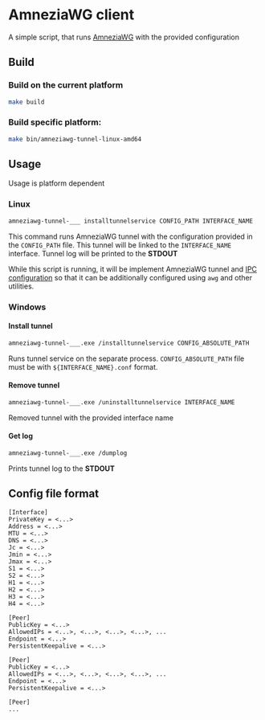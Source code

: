 # AmneziaWG client

A simple script, that runs [AmneziaWG](https://docs.amnezia.org/documentation/amnezia-wg/) with the provided configuration

## Build

### Build on the current platform

```bash
make build
```

### Build specific platform:

```bash
make bin/amneziawg-tunnel-linux-amd64
```

## Usage

Usage is platform dependent

### Linux

```bash
amneziawg-tunnel-___ installtunnelservice CONFIG_PATH INTERFACE_NAME
```

This command runs AmneziaWG tunnel with the configuration provided in the `CONFIG_PATH` file.
This tunnel will be linked to the `INTERFACE_NAME` interface.
Tunnel log will be printed to the **STDOUT**

While this script is running, it will be implement AmneziaWG tunnel and 
[IPC configuration](https://www.wireguard.com/xplatform/) so that it can be additionally configured using `awg` and other utilities.

### Windows

#### Install tunnel

```bash
amneziawg-tunnel-___.exe /installtunnelservice CONFIG_ABSOLUTE_PATH
```

Runs tunnel service on the separate process. `CONFIG_ABSOLUTE_PATH` file must be with `${INTERFACE_NAME}.conf` format.

#### Remove tunnel

```bash
amneziawg-tunnel-___.exe /uninstalltunnelservice INTERFACE_NAME
```

Removed tunnel with the provided interface name

#### Get log

```bash
amneziawg-tunnel-___.exe /dumplog
```

Prints tunnel log to the **STDOUT**

## Config file format

```
[Interface]
PrivateKey = <...>
Address = <...>
MTU = <...>
DNS = <...>
Jc = <...>
Jmin = <...>
Jmax = <...>
S1 = <...>
S2 = <...>
H1 = <...>
H2 = <...>
H3 = <...>
H4 = <...>

[Peer]
PublicKey = <...>
AllowedIPs = <...>, <...>, <...>, <...>, ...
Endpoint = <...>
PersistentKeepalive = <...>

[Peer]
PublicKey = <...>
AllowedIPs = <...>, <...>, <...>, <...>, ...
Endpoint = <...>
PersistentKeepalive = <...>

[Peer]
...
```
